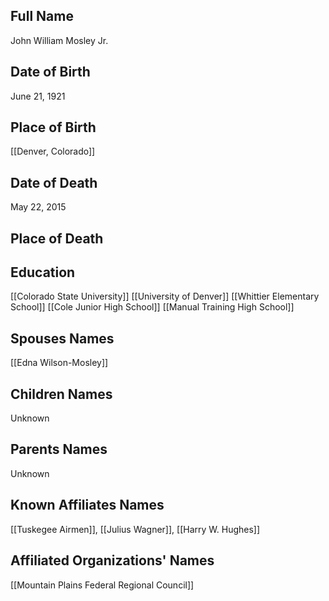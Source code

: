 ## Full Name
John William Mosley Jr.

## Date of Birth
June 21, 1921

## Place of Birth
[[Denver, Colorado]]

## Date of Death
May 22, 2015

## Place of Death


## Education
[[Colorado State University]]
[[University of Denver]]
[[Whittier Elementary School]]
[[Cole Junior High School]]
[[Manual Training High School]]


## Spouses Names
[[Edna Wilson-Mosley]]


## Children Names
Unknown

## Parents Names
Unknown

## Known Affiliates Names
[[Tuskegee Airmen]], [[Julius Wagner]], [[Harry W. Hughes]]

## Affiliated Organizations' Names
[[Mountain Plains Federal Regional Council]]
